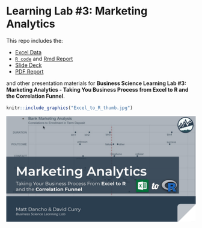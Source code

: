 
<!-- README.md is generated from README.Rmd. Please edit that file -->

# Learning Lab \#3: Marketing Analytics

This repo includes the:

  - [Excel
    Data](https://github.com/business-science/presentations/tree/master/2019_02_13_Learning_Lab_Marketing_Analytics/data)
  - [`R
    code`](https://github.com/business-science/presentations/blob/master/2019_02_13_Learning_Lab_Marketing_Analytics/marketing_analysis.R)
    and [Rmd
    Report](https://github.com/business-science/presentations/blob/master/2019_02_13_Learning_Lab_Marketing_Analytics/marketing_analysis_report.Rmd)
  - [Slide
    Deck](https://github.com/business-science/presentations/blob/master/2019_02_13_Learning_Lab_Marketing_Analytics/Excel_To_R.pdf)
  - [PDF
    Report](https://github.com/business-science/presentations/blob/master/2019_02_13_Learning_Lab_Marketing_Analytics/marketing_analysis_report.pdf)

and other presentation materials for **Business Science Learning Lab
\#3: Marketing Analytics - Taking You Business Process from Excel to R
and the Correlation Funnel**.

``` r
knitr::include_graphics("Excel_to_R_thumb.jpg")
```

![](Excel_to_R_thumb.jpg)<!-- -->
